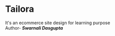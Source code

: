 # Tailora
It's an ecommerce site design for learning purpose
<br>
Author- <i> <b>Swarnali Dasgupta</b> </i>

